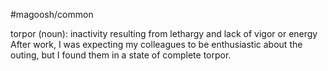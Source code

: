 #magoosh/common

torpor (noun): inactivity resulting from lethargy and lack of vigor or energy 
After work, I was expecting my colleagues to be enthusiastic about the outing, but I found them in a 
state of complete torpor. 
